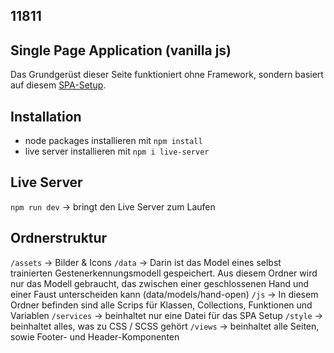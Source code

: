 ## 11811

## Single Page Application (vanilla js)
Das Grundgerüst dieser Seite funktioniert ohne Framework, sondern basiert auf diesem [SPA-Setup](https://github.com/managervcf/vanilla-js-single-page-app).

## Installation
- node packages installieren mit `npm install`
- live server installieren mit `npm i live-server`

## Live Server
`npm run dev` -> bringt den Live Server zum Laufen


## Ordnerstruktur
`/assets` -> Bilder & Icons
`/data` -> Darin ist das Model eines selbst trainierten Gestenerkennungsmodell gespeichert. Aus diesem Ordner wird nur das Modell gebraucht, 
das zwischen einer geschlossenen Hand und einer Faust unterscheiden kann (data/models/hand-open)
`/js` -> In diesem Ordner befinden sind alle Scrips für Klassen, Collections, Funktionen und Variablen
`/services` -> beinhaltet nur eine Datei für das SPA Setup
`/style` -> beinhaltet alles, was zu CSS / SCSS gehört
`/views` -> beinhaltet alle Seiten, sowie Footer- und Header-Komponenten